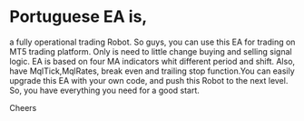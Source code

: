 # Portuguese EA is,
a fully operational trading Robot. So guys, you can use this EA for trading on MT5 trading platform. 
Only is need to little change buying and selling signal logic. EA is based on four MA indicators whit different period and shift. 
Also, have MqlTick,MqlRates, break even and trailing stop function.You can easily upgrade this EA with your own code, and push this Robot to the next level. So, you have everything you need for a good start.

Cheers 
